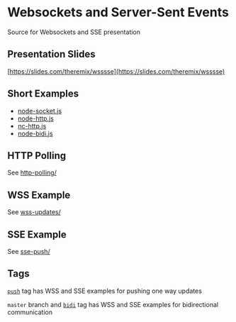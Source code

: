 # Websockets and Server-Sent Events

Source for Websockets and SSE presentation

## Presentation Slides

[https://slides.com/theremix/wsssse](https://slides.com/theremix/wsssse)

## Short Examples

- [node-socket.js](./node-socket.js)
- [node-http.js](./node-http.js)
- [nc-http.js](./nc-http.js)
- [node-bidi.js](./node-bidi.js)

## HTTP Polling

See [http-polling/](./http-polling/)

## WSS Example

See [wss-updates/](./wss-updates/)

## SSE Example

See [sse-push/](./sse-push/)

## Tags

[`push`](https://github.com/theRemix/Websockets_and_Server-Sent-Events/tree/push) tag has WSS and SSE examples for pushing one way updates

`master` branch and [`bidi`](https://github.com/theRemix/Websockets_and_Server-Sent-Events/tree/bidi) tag has WSS and SSE examples for bidirectional communication
